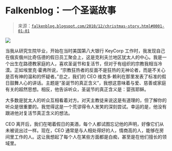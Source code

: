 <!--yml

类别：未分类

日期：2024-05-12 21:13:43

-->

# Falkenblog：一个圣诞故事

> 来源：[`falkenblog.blogspot.com/2010/12/christmas-story.html#0001-01-01`](http://falkenblog.blogspot.com/2010/12/christmas-story.html#0001-01-01)

![](https://blogger.googleusercontent.com/img/b/R29vZ2xl/AVvXsEimqdrMJg19IiNNgsw00Ia5pQDxhc3ER2JCyfRUsGzWKLGcaBcGNyvKzMKPrPW1p5DSvDvr64VDnzXhc-LEUFcY0ZvFGLWpQ4nR1x6XgTLCf7dYEixEGmauB2lKHBedPmQ3O8nuFA/s1600/major_award_4.jpg)

当我从研究生院毕业，开始在当时美国第八大银行 KeyCorp 工作时，我发现自己在俄亥俄州比奇伍德的假日员工聚会上，这是克利夫兰地区犹太人的中心。我是一个出生在路德教家庭的人，喜欢圣诞节和复活节，但对于有组织的宗教我相当冷漠。正如埃里克·霍弗所说，“宗教狂热者的反面不是狂热的无神论者，而是不关心是否有神的温和的怀疑者。”总之，我们的 CEO 维克多·赖利在那里发表了标准的假日鼓舞人心的讲话。主题是“圣诞节的真正含义”，我想这意味着与爱、慈善或家庭有关的超然思想。相反，他告诉听众，圣诞节的真正含义是：婴孩耶稣。

大多数是犹太人的听众互相看着对方。对天主教徒来说这是有道理的，但了解你的听众是很重要的。我觉得这是一个荒谬得令人发笑的深刻尝试。幸运的是，他没有跟进他对复活节真正含义的想法。

CEO 离开后，我们在喝着假日的美酒，每个人都试图忘记他的声明，好像它们从未被说出过一样。现在，CEO 通常是与人相处得好的人，情商高的人，能够在房间里工作的人。这让我想起了每个人在某些方面都是白痴，甚至是在他们擅长的领域里。

